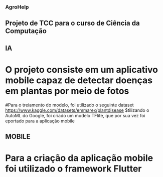 ### AgroHelp

## Projeto de TCC para o curso de Ciência da Computação

## IA

# O projeto consiste em um aplicativo mobile capaz de detectar doenças em plantas por meio de fotos
#Para o treiamento do modelo, foi utilizado o seguinte dataset
https://www.kaggle.com/datasets/emmarex/plantdisease
$tilizando o AutoML do Google, foi criado um modelo TFlite, que por sua vez foi eportado para a aplicação mobile 

## MOBILE

# Para a criação da aplicação mobile foi utilizado o framework Flutter
